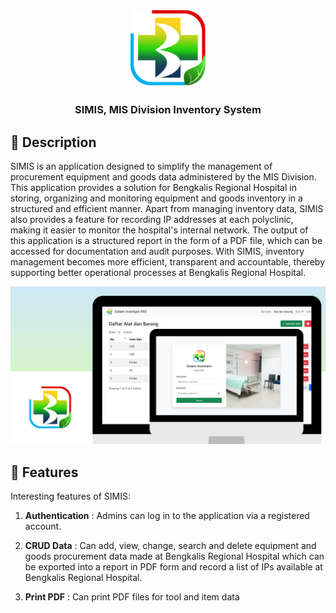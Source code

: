 <div id="start-of-content" align="center">

<img width="" src="public/img/logo.webp"  width=120 height=120  align="center">

##

### SIMIS, MIS Division Inventory System

</div>

## 📙 Description

SIMIS is an application designed to simplify the management of procurement equipment and goods data administered by the MIS Division. This application provides a solution for Bengkalis Regional Hospital in storing, organizing and monitoring equipment and goods inventory in a structured and efficient manner. Apart from managing inventory data, SIMIS also provides a feature for recording IP addresses at each polyclinic, making it easier to monitor the hospital's internal network. The output of this application is a structured report in the form of a PDF file, which can be accessed for documentation and audit purposes. With SIMIS, inventory management becomes more efficient, transparent and accountable, thereby supporting better operational processes at Bengkalis Regional Hospital.

![SIMIS Thumbnail](public/img/Thumbnail.png)

## 📖 Features

Interesting features of SIMIS:

1. **Authentication** : Admins can log in to the application via a registered account.

2. **CRUD Data** : Can add, view, change, search and delete equipment and goods procurement data made at Bengkalis Regional Hospital which can be exported into a report in PDF form and record a list of IPs available at Bengkalis Regional Hospital.

3. **Print PDF** : Can print PDF files for tool and item data
